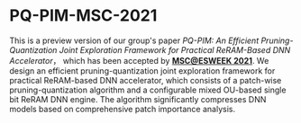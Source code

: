 # PQ-PIM-MSC-2021
This is a preview version of our group's paper *PQ-PIM: An Efficient Pruning-Quantization Joint Exploration Framework for Practical ReRAM-Based DNN Accelerator*， which has been accepted by **[MSC@ESWEEK 2021](https://msc-esweek.github.io/program.html)**. We design an efficient pruning-quantization joint exploration framework for practical ReRAM-based DNN accelerator, which consists of a patch-wise pruning-quantization algorithm and a configurable mixed OU-based single bit ReRAM DNN engine. The algorithm significantly compresses DNN models based on comprehensive patch importance analysis.
